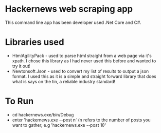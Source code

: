 # Hackernews web scraping app

This command line app has been developer used .Net Core and C#. 


# Libraries used

* HtmlAgilityPack - used to parse html straight from a web page via it's xpath. I chose this library as I had never used this before and  wanted to try it out! 
* Newtonsoft.Json - used to convert my list of results to output a json format. I used this as it is a simple and straight forward library that does what is says on the tin, a reliable industry standard! 

# To Run

* cd hackernews.exe/bin/Debug 
* enter 'hackernews.exe --post n' (n refers to the number of posts you want to gather, e.g 'hackernews.exe --post 10'
